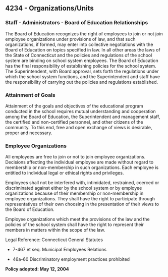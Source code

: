 ## 4234 - Organizations/Units

### Staff - Administrators - Board of Education Relationships

The Board of Education recognizes the right of employees to join or not join employee organizations under provisions of law, and that such organizations, if formed, may enter into collective negotiations with the Board of Education on topics specified in law. In all other areas the laws of the State of Connecticut and the policies and regulations of the school system are binding on school system employees. The Board of Education has the final responsibility of establishing policies for the school system. The Superintendent, with Board approval, sets forth the regulations under which the school system functions, and the Superintendent and staff have the responsibility of carrying out the policies and regulations established.

### Attainment of Goals

Attainment of the goals and objectives of the educational program conducted in the school requires mutual understanding and cooperation among the Board of Education, the Superintendent and management staff, the certified and non-certified personnel, and other citizens of the community.  To this end, free and open exchange of views is desirable, proper and necessary.

### Employee Organizations

All employees are free to join or not to join employee organizations. Decisions affecting the individual employee are made without regard to membership or non-membership in such organizations.  Each employee is entitled to individual legal or ethical rights and privileges.

Employees shall not be interfered with, intimidated, restrained, coerced or discriminated against either by the school system or by employee organizations because of their membership or non-membership in employee organizations. They shall have the right to participate through representatives of their own choosing in the presentation of their views to the Board of Education.

Employee organizations which meet the provisions of the law and the policies of the school system shall have the right to represent their members in matters within the scope of the law.

Legal Reference:   Connecticut General Statutes

* 7-467 et seq. Municipal Employees Relations

* 46a-60 Discriminatory employment practices prohibited

**Policy adopted:  May 12, 2004**

